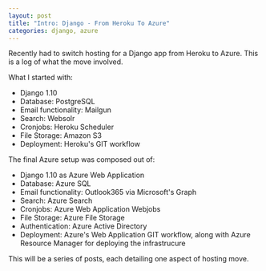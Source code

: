 ```yaml
---
layout: post
title: "Intro: Django - From Heroku To Azure"
categories: django, azure
---
```


Recently had to switch hosting for a Django app from Heroku to Azure. This is a log of what the move involved.

What I started with:

- Django 1.10
- Database: PostgreSQL
- Email functionality: Mailgun
- Search: Websolr
- Cronjobs: Heroku Scheduler
- File Storage: Amazon S3
- Deployment: Heroku's GIT workflow

The final Azure setup was composed out of:

- Django 1.10 as Azure Web Application
- Database: Azure SQL
- Email functionality: Outlook365 via Microsoft's Graph
- Search: Azure Search
- Cronjobs: Azure Web Application Webjobs
- File Storage: Azure File Storage
- Authentication: Azure Active Directory
- Deployment: Azure's Web Application GIT workflow, along with Azure Resource Manager for deploying the infrastrucure

This will be a series of posts, each detailing one aspect of hosting move.


